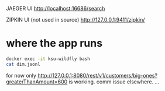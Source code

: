 JAEGER UI [http://localhost:16686/search](http://localhost:16686/search)

ZIPKIN UI (not used in source) http://127.0.0.1:9411/zipkin/


# where the app runs
```bash
docker exec -it ksu-wildfly bash
cat dim.jsonl
```

for now only http://127.0.0.1:8080/rest/v1/customers/big-ones?greaterThanAmount=600 is working.
comm issue elsewhere. …
